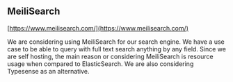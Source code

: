 ## MeiliSearch

[https://www.meilisearch.com/](https://www.meilisearch.com/)

We are considering using MeiliSearch for our search engine. We have a use case to be able to query with full text search anything by any field. Since we are self hosting, the main reason or considering MeiliSearch is resource usage when compared to ElasticSearch. We are also considering Typesense as an alternative.
